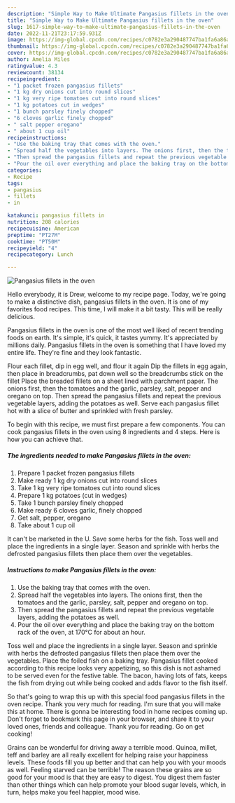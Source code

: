 ```yaml
---
description: "Simple Way to Make Ultimate Pangasius fillets in the oven"
title: "Simple Way to Make Ultimate Pangasius fillets in the oven"
slug: 1617-simple-way-to-make-ultimate-pangasius-fillets-in-the-oven
date: 2022-11-21T23:17:59.931Z
image: https://img-global.cpcdn.com/recipes/c0782e3a290487747ba1fa6a86aedd55/751x532cq70/pangasius-fillets-in-the-oven-recipe-main-photo.jpg
thumbnail: https://img-global.cpcdn.com/recipes/c0782e3a290487747ba1fa6a86aedd55/751x532cq70/pangasius-fillets-in-the-oven-recipe-main-photo.jpg
cover: https://img-global.cpcdn.com/recipes/c0782e3a290487747ba1fa6a86aedd55/751x532cq70/pangasius-fillets-in-the-oven-recipe-main-photo.jpg
author: Amelia Miles
ratingvalue: 4.3
reviewcount: 38134
recipeingredient:
- "1 packet frozen pangasius fillets"
- "1 kg dry onions cut into round slices"
- "1 kg very ripe tomatoes cut into round slices"
- "1 kg potatoes cut in wedges"
- "1 bunch parsley finely chopped"
- "6 cloves garlic finely chopped"
- " salt pepper oregano"
- " about 1 cup oil"
recipeinstructions:
- "Use the baking tray that comes with the oven."
- "Spread half the vegetables into layers. The onions first, then the tomatoes and the garlic, parsley, salt, pepper and oregano on top."
- "Then spread the pangasius fillets and repeat the previous vegetable layers, adding the potatoes as well."
- "Pour the oil over everything and place the baking tray on the bottom rack of the oven, at 170°C for about an hour."
categories:
- Recipe
tags:
- pangasius
- fillets
- in

katakunci: pangasius fillets in 
nutrition: 208 calories
recipecuisine: American
preptime: "PT27M"
cooktime: "PT50M"
recipeyield: "4"
recipecategory: Lunch

---
```



![Pangasius fillets in the oven](https://img-global.cpcdn.com/recipes/c0782e3a290487747ba1fa6a86aedd55/751x532cq70/pangasius-fillets-in-the-oven-recipe-main-photo.jpg)

Hello everybody, it is Drew, welcome to my recipe page. Today, we're going to make a distinctive dish, pangasius fillets in the oven. It is one of my favorites food recipes. This time, I will make it a bit tasty. This will be really delicious.

Pangasius fillets in the oven is one of the most well liked of recent trending foods on earth. It's simple, it's quick, it tastes yummy. It's appreciated by millions daily. Pangasius fillets in the oven is something that I have loved my entire life. They're fine and they look fantastic.

Flour each fillet, dip in egg well, and flour it again Dip the fillets in egg again, then place in breadcrumbs, pat down well so the breadcrumbs stick on the fillet Place the breaded fillets on a sheet lined with parchment paper. The onions first, then the tomatoes and the garlic, parsley, salt, pepper and oregano on top. Then spread the pangasius fillets and repeat the previous vegetable layers, adding the potatoes as well. Serve each pangasius fillet hot with a slice of butter and sprinkled with fresh parsley.


To begin with this recipe, we must first prepare a few components. You can cook pangasius fillets in the oven using 8 ingredients and 4 steps. Here is how you can achieve that.

<!--inarticleads1-->

##### The ingredients needed to make Pangasius fillets in the oven:

1. Prepare 1 packet frozen pangasius fillets
1. Make ready 1 kg dry onions cut into round slices
1. Take 1 kg very ripe tomatoes cut into round slices
1. Prepare 1 kg potatoes (cut in wedges)
1. Take 1 bunch parsley finely chopped
1. Make ready 6 cloves garlic, finely chopped
1. Get  salt, pepper, oregano
1. Take  about 1 cup oil


It can&#39;t be marketed in the U. Save some herbs for the fish. Toss well and place the ingredients in a single layer. Season and sprinkle with herbs the defrosted pangasius fillets then place them over the vegetables. 

<!--inarticleads2-->

##### Instructions to make Pangasius fillets in the oven:

1. Use the baking tray that comes with the oven.
1. Spread half the vegetables into layers. The onions first, then the tomatoes and the garlic, parsley, salt, pepper and oregano on top.
1. Then spread the pangasius fillets and repeat the previous vegetable layers, adding the potatoes as well.
1. Pour the oil over everything and place the baking tray on the bottom rack of the oven, at 170°C for about an hour.


Toss well and place the ingredients in a single layer. Season and sprinkle with herbs the defrosted pangasius fillets then place them over the vegetables. Place the foiled fish on a baking tray. Pangasius fillet cooked according to this recipe looks very appetizing, so this dish is not ashamed to be served even for the festive table. The bacon, having lots of fats, keeps the fish from drying out while being cooked and adds flavor to the fish itself. 

So that's going to wrap this up with this special food pangasius fillets in the oven recipe. Thank you very much for reading. I'm sure that you will make this at home. There is gonna be interesting food in home recipes coming up. Don't forget to bookmark this page in your browser, and share it to your loved ones, friends and colleague. Thank you for reading. Go on get cooking!

Grains can be wonderful for driving away a terrible mood. Quinoa, millet, teff and barley are all really excellent for helping raise your happiness levels. These foods fill you up better and that can help you with your moods as well. Feeling starved can be terrible! The reason these grains are so good for your mood is that they are easy to digest. You digest them faster than other things which can help promote your blood sugar levels, which, in turn, helps make you feel happier, mood wise.

